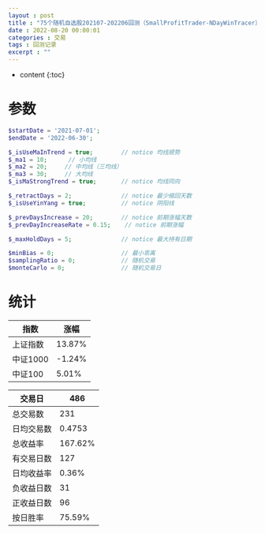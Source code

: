 ```yaml
---
layout : post
title : "75个随机自选股202107-202206回测（SmallProfitTrader-NDayWinTracer）"
date : 2022-08-20 00:00:01
categories : 交易
tags : 回测记录
excerpt : ""
---
```


* content
{:toc}


# 参数
```php
$startDate = '2021-07-01';
$endDate = '2022-06-30';

$_isUseMaInTrend = true;        // notice 均线顺势
$_ma1 = 10;      // 小均线
$_ma2 = 20;     // 中均线（三均线）
$_ma3 = 30;     // 大均线
$_isMaStrongTrend = true;       // notice 均线同向

$_retractDays = 2;              // notice 最少缩回天数
$_isUseYinYang = true;          // notice 阴阳线

$_prevDaysIncrease = 20;        // notice 前期涨幅天数
$_prevDayIncreaseRate = 0.15;    // notice 前期涨幅

$_maxHoldDays = 5;              // notice 最大持有日期

$minBias = 0;                   // 最小乖离
$samplingRatio = 0;             // 随机交易
$monteCarlo = 0;                // 随机交易日
```



# 统计

| 指数     | 涨幅   |
| -------- | ------ |
| 上证指数 | 13.87% |
| 中证1000 | -1.24% |
| 中证100  | 5.01%  |

| 交易日     | 486     |
| ---------- | ------- |
| 总交易数   | 231     |
| 日均交易数 | 0.4753  |
| 总收益率   | 167.62% |
| 有交易日数 | 127     |
| 日均收益率 | 0.36%   |
| 负收益日数 | 31      |
| 正收益日数 | 96      |
| 按日胜率   | 75.59%  |





